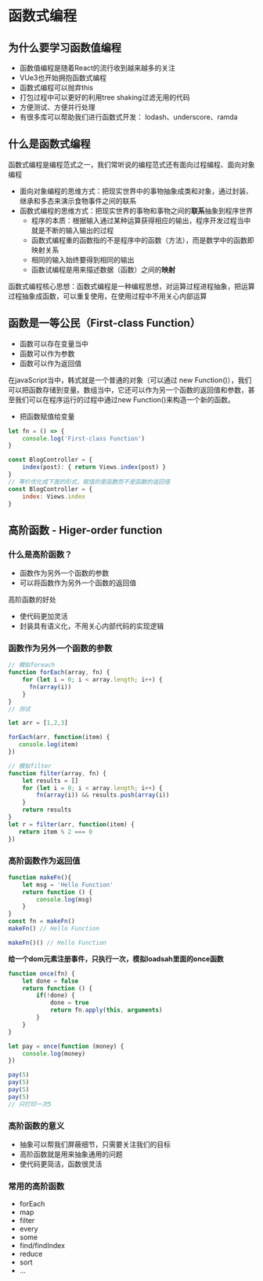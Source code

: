# 函数式编程

## 为什么要学习函数值编程

+ 函数值编程是随着React的流行收到越来越多的关注
+ VUe3也开始拥抱函数式编程
+ 函数式编程可以抛弃this
+ 打包过程中可以更好的利用tree shaking过滤无用的代码
+ 方便测试、方便并行处理
+ 有很多库可以帮助我们进行函数式开发： lodash、underscore、ramda

## 什么是函数式编程

函数式编程是编程范式之一，我们常听说的编程范式还有面向过程编程、面向对象编程

+ 面向对象编程的思维方式：把现实世界中的事物抽象成类和对象，通过封装、继承和多态来演示食物事件之间的联系
+ 函数式编程的思维方式：把现实世界的事物和事物之间的**联系**抽象到程序世界
  - 程序的本质：根据输入通过某种运算获得相应的输出，程序开发过程当中就是不断的输入输出的过程
  - 函数式编程重的函数指的不是程序中的函数（方法），而是数学中的函数即映射关系
  - 相同的输入始终要得到相同的输出
  - 函数试编程是用来描述数据（函数）之间的**映射**

函数式编程核心思想：函数式编程是一种编程思想，对运算过程进程抽象，把运算过程抽象成函数，可以重复使用，在使用过程中不用关心内部运算

## 函数是一等公民（First-class Function）

+ 函数可以存在变量当中
+ 函数可以作为参数
+ 函数可以作为返回值

在javaScript当中，韩式就是一个普通的对象（可以通过 new Function()），我们可以把函数存储到变量。数组当中，它还可以作为另一个函数的返回值和参数，甚至我们可以在程序运行的过程中通过new Function()来构造一个新的函数。

+ 把函数赋值给变量

```js
let fn = () => {
    console.log('First-class Function')
}

const BlogController = {
    index(post): { return Views.index(post) }
}
// 等价优化成下面的形式，赋值的是函数而不是函数的返回值
const BlogController = {
    index: Views.index
}
```

## 高阶函数 - Higer-order function

### 什么是高阶函数？

+ 函数作为另外一个函数的参数
+ 可以将函数作为另外一个函数的返回值
  
高阶函数的好处

+ 使代码更加灵活
+ 封装具有语义化，不用关心内部代码的实现逻辑

### 函数作为另外一个函数的参数

```js
// 模拟foreach
function forEach(array, fn) {
    for (let i = 0; i < array.length; i++) {
      fn(array(i))
    }
}
// 测试

let arr = [1,2,3]

forEach(arr, function(item) {
   console.log(item)
})

// 模拟filter
function filter(array, fn) {
    let results = []
    for (let i = 0; i < array.length; i++) {
        fn(array(i)) && results.push(array(i))
    }
    return results
}
let r = filter(arr, function(item) {
   return item % 2 === 0
})
```

### 高阶函数作为返回值

```js
function makeFn(){
    let msg = 'Hello Function'
    return function () {
        console.log(msg)
    }
}
const fn = makeFn()
makeFn() // Hello Function

makeFn()() // Hello Function
```

**给一个dom元素注册事件，只执行一次，模拟loadsah里面的once函数**

```js
function once(fn) {
    let done = false
    return function () {
        if(!done) {
            done = true
            return fn.apply(this, arguments)
        }
    }
}

let pay = once(function (money) {
    console.log(money)
})

pay(5)
pay(5)
pay(5)
pay(5)
// 只打印一次5
```

### 高阶函数的意义

+ 抽象可以帮我们屏蔽细节，只需要关注我们的目标
+ 高阶函数就是用来抽象通用的问题
+ 使代码更简洁，函数很灵活

### 常用的高阶函数

+ forEach
+ map
+ filter
+ every
+ some
+ find/findIndex
+ reduce
+ sort
+ ...

